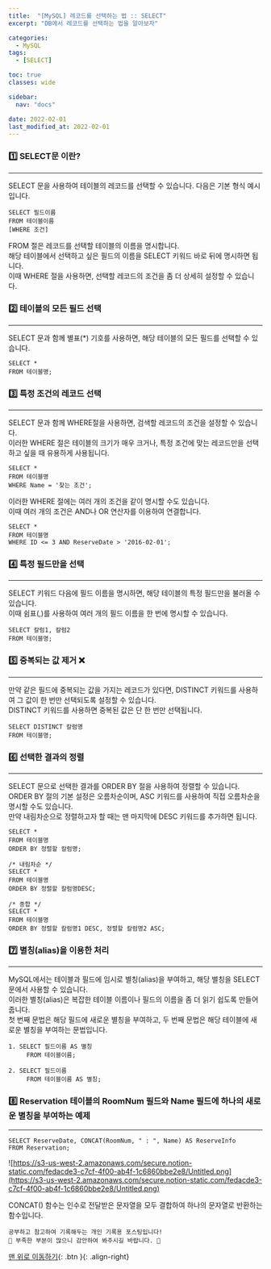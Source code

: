```yaml
---
title:  "[MySQL] 레코드를 선택하는 법 :: SELECT"
excerpt: "DB에서 레코드를 선택하는 법을 알아보자"

categories:
  - MySQL
tags:
  - [SELECT]

toc: true
classes: wide

sidebar:
  nav: "docs"

date: 2022-02-01
last_modified_at: 2022-02-01
---
```


### 1️⃣ SELECT문 이란?
---
SELECT 문을 사용하여 테이블의 레코드를 선택할 수 있습니다.
다음은 기본 형식 예시입니다.

```
SELECT 필드이름
FROM 테이블이름
[WHERE 조건]
```

FROM 절은 레코드를 선택할 테이블의 이름을 명시합니다.<br>
해당 테이블에서 선택하고 싶은 필드의 이름을 SELECT 키워드 바로 뒤에 명시하면 됩니다.<br>
이때 WHERE 절을 사용하면, 선택할 레코드의 조건을 좀 더 상세히 설정할 수 있습니다.<br>

### 2️⃣ 테이블의 모든 필드 선택
---

SELECT 문과 함께 별표(*) 기호를 사용하면, 해당 테이블의 모든 필드를 선택할 수 있습니다.

```
SELECT *
FROM 테이블명;
```

### 3️⃣ 특정 조건의 레코드 선택
---
SELECT 문과 함께 WHERE절을 사용하면, 검색할 레코드의 조건을 설정할 수 있습니다.<br>
이러한 WHERE 절은 테이블의 크기가 매우 크거나, 특정 조건에 맞는 레코드만을 선택하고 싶을 때 유용하게 사용됩니다.<br>

```
SELECT *
FROM 테이블명
WHERE Name = '찾는 조건';
```

이러한 WHERE 절에는 여러 개의 조건을 같이 명시할 수도 있습니다.<br>
이때 여러 개의 조건은 AND나 OR 연산자를 이용하여 연결합니다.

```
SELECT *
FROM 테이블명
WHERE ID <= 3 AND ReserveDate > '2016-02-01';
```

### 4️⃣ 특정 필드만을 선택
---

SELECT 키워드 다음에 필드 이름을 명시하면, 해당 테이블의 특정 필드만을 불러올 수 있습니다.<br>
이때 쉼표(,)를 사용하여 여러 개의 필드 이름을 한 번에 명시할 수 있습니다.

```
SELECT 칼럼1, 칼럼2
FROM 테이블명;
```

### 5️⃣ 중복되는 값 제거 ❌
---

만약 같은 필드에 중복되는 값을 가지는 레코드가 있다면, DISTINCT 키워드를 사용하여 그 값이 한 번만 선택되도록 설정할 수 있습니다.<br>
DISTINCT 키워드를 사용하면 중복된 값은 단 한 번만 선택됩니다.

```
SELECT DISTINCT 칼럼명
FROM 테이블명;
```

### 6️⃣ 선택한 결과의 정렬
---

SELECT 문으로 선택한 결과를 ORDER BY 절을 사용하여 정렬할 수 있습니다.<br>
ORDER BY 절의 기본 설정은 오름차순이며, ASC 키워드를 사용하여 직접 오름차순을 명시할 수도 있습니다.<br>
만약 내림차순으로 정렬하고자 할 때는 맨 마지막에 DESC 키워드를 추가하면 됩니다.

```
SELECT * 
FROM 테이블명
ORDER BY 정렬할 칼럼명;

/* 내림차순 */
SELECT * 
FROM 테이블명
ORDER BY 정렬할 칼럼명DESC;

/* 종합 */
SELECT *
FROM 테이블명
ORDER BY 정렬할 칼럼명1 DESC, 정렬할 칼럼명2 ASC;
```

### 7️⃣ 별칭(alias)을 이용한 처리

---

MySQL에서는 테이블과 필드에 임시로 별칭(alias)을 부여하고, 해당 별칭을 SELECT 문에서 사용할 수 있습니다.<br>
이러한 별칭(alias)은 복잡한 테이블 이름이나 필드의 이름을 좀 더 읽기 쉽도록 만들어 줍니다.<br>
첫 번째 문법은 해당 필드에 새로운 별칭을 부여하고, 두 번째 문법은 해당 테이블에 새로운 별칭을 부여하는 문법입니다.

```
1. SELECT 필드이름 AS 별칭
	 FROM 테이블이름;

2. SELECT 필드이름
	 FROM 테이블이름 AS 별칭;
```

### 8️⃣ Reservation 테이블의 RoomNum 필드와 Name 필드에 하나의 새로운 별칭을 부여하는 예제
---

```
SELECT ReserveDate, CONCAT(RoomNum, " : ", Name) AS ReserveInfo
FROM Reservation;
```

![https://s3-us-west-2.amazonaws.com/secure.notion-static.com/fedacde3-c7cf-4f00-ab4f-1c6860bbe2e8/Untitled.png](https://s3-us-west-2.amazonaws.com/secure.notion-static.com/fedacde3-c7cf-4f00-ab4f-1c6860bbe2e8/Untitled.png)

CONCAT() 함수는 인수로 전달받은 문자열을 모두 결합하여 하나의 문자열로 반환하는 함수입니다.

```
공부하고 참고하여 기록해두는 개인 기록용 포스팅입니다!
🤔 부족한 부분이 많으니 감안하여 봐주시길 바랍니다. 🤔
```

[맨 위로 이동하기](#){: .btn }{: .align-right}